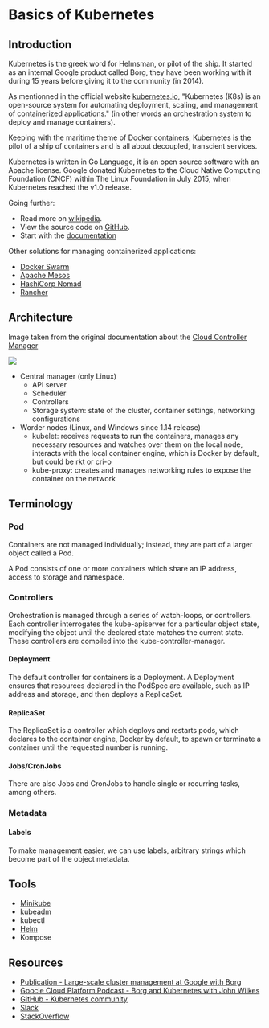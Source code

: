 # Basics of Kubernetes

## Introduction

Kubernetes is the greek word for Helmsman, or pilot of the ship. It started as an internal Google product called Borg, they have been working with it during 15 years before giving it to the community (in 2014).

As mentionned in the official website [kubernetes.io](https://kubernetes.io/), "Kubernetes (K8s) is an open-source system for automating deployment, scaling, and management of containerized applications." (in other words an orchestration system to deploy and manage containers).

Keeping with the maritime theme of Docker containers, Kubernetes is the pilot of a ship of containers and is all about decoupled, transcient services.

Kubernetes is written in Go Language, it is an open source software with an Apache license. Google donated Kubernetes to the Cloud Native Computing Foundation (CNCF) within The Linux Foundation in July 2015, when Kubernetes reached the v1.0 release.

Going further:

- Read more on [wikipedia](https://en.wikipedia.org/wiki/Kubernetes).
- View the source code on [GitHub](https://github.com/kubernetes/kubernetes/).
- Start with the [documentation](https://kubernetes.io/docs/home/)

Other solutions for managing containerized applications:

- [Docker Swarm](https://docs.docker.com/engine/swarm/)
- [Apache Mesos](https://mesos.apache.org/)
- [HashiCorp Nomad](https://www.nomadproject.io/)
- [Rancher](https://rancher.com/)

## Architecture

Image taken from the original documentation about the [Cloud Controller Manager](https://kubernetes.io/docs/concepts/architecture/cloud-controller/)

<img src="https://d33wubrfki0l68.cloudfront.net/7016517375d10c702489167e704dcb99e570df85/7bb53/images/docs/components-of-kubernetes.png">

- Central manager (only Linux)
  - API server
  - Scheduler
  - Controllers
  - Storage system: state of the cluster, container settings, networking configurations
- Worder nodes (Linux, and Windows since 1.14 release)
  - kubelet: receives requests to run the containers, manages any necessary resources and watches over them on the local node, interacts with the local container engine, which is Docker by default, but could be rkt or cri-o
  - kube-proxy: creates and manages networking rules to expose the container on the network

## Terminology

### Pod

Containers are not managed individually; instead, they are part of a larger object called a Pod.

A Pod consists of one or more containers which share an IP address, access to storage and namespace.

### Controllers

Orchestration is managed through a series of watch-loops, or controllers. Each controller interrogates the kube-apiserver for a particular object state, modifying the object until the declared state matches the current state. These controllers are compiled into the kube-controller-manager.

#### Deployment

The default controller for containers is a Deployment. A Deployment ensures that resources declared in the PodSpec are available, such as IP address and storage, and then deploys a ReplicaSet.

#### ReplicaSet

The ReplicaSet is a controller which deploys and restarts pods, which declares to the container engine, Docker by default, to spawn or terminate a container until the requested number is running.

#### Jobs/CronJobs

There are also Jobs and CronJobs to handle single or recurring tasks, among others. 

### Metadata

#### Labels

To make management easier, we can use labels, arbitrary strings which become part of the object metadata.

## Tools

- [Minikube](https://github.com/devpro/everyday-cheatsheets/blob/master/docs/minikube.md)
- kubeadm
- kubectl
- [Helm](https://github.com/devpro/everyday-cheatsheets/blob/master/docs/helm.md)
- Kompose

## Resources

- [Publication - Large-scale cluster management at Google with Borg](https://research.google/pubs/pub43438/)
- [Goocle Cloud Platform Podcast - Borg and Kubernetes with John Wilkes](https://www.gcppodcast.com/post/episode-46-borg-and-k8s-with-john-wilkes/)
- [GitHub - Kubernetes community](https://github.com/kubernetes/community)
- [Slack](https://slack.kubernetes.io/)
- [StackOverflow](https://stackoverflow.com/search?q=kubernetes)
